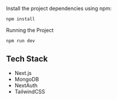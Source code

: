 Install the project dependencies using npm:

```bash
npm install
```

Running the Project

```bash
npm run dev
```

## Tech Stack

- Next.js
- MongoDB
- NextAuth
- TailwindCSS
